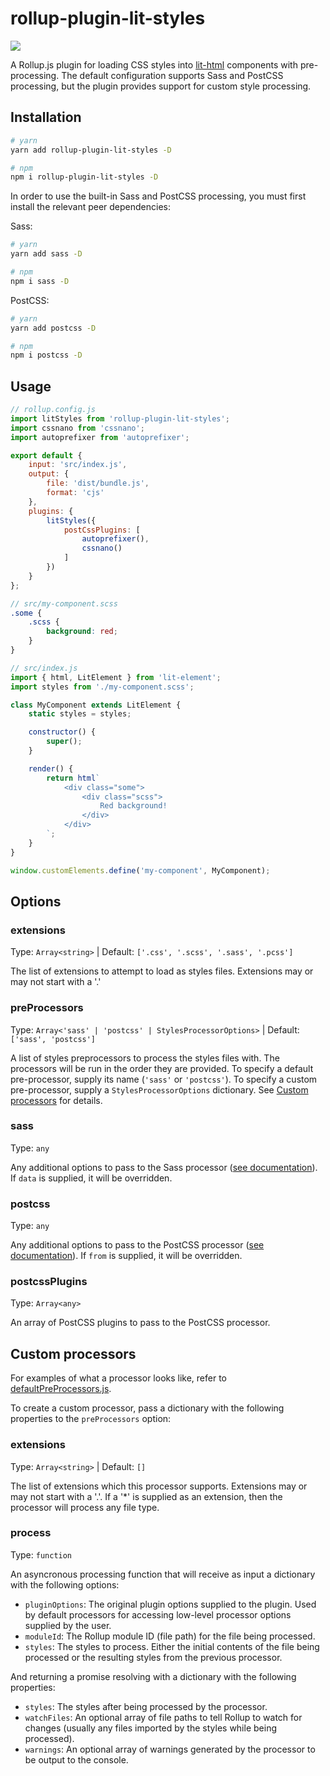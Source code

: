 # rollup-plugin-lit-styles

<p>
    <a href="https://david-dm.org/blake-mealey/rollup-plugin-lit-styles?type=dev" alt="David">
        <img src="https://img.shields.io/david/dev/blake-mealey/rollup-plugin-lit-styles" /></a>
</p>

A Rollup.js plugin for loading CSS styles into [lit-html](https://lit-html.polymer-project.org/) components with pre-processing.
The default configuration supports Sass and PostCSS processing, but the plugin provides
support for custom style processing.

## Installation

```sh
# yarn
yarn add rollup-plugin-lit-styles -D

# npm
npm i rollup-plugin-lit-styles -D
```

In order to use the built-in Sass and PostCSS processing, you must first
install the relevant peer dependencies:

Sass:

```sh
# yarn
yarn add sass -D

# npm
npm i sass -D
```

PostCSS:

```sh
# yarn
yarn add postcss -D

# npm
npm i postcss -D
```

## Usage

```js
// rollup.config.js
import litStyles from 'rollup-plugin-lit-styles';
import cssnano from 'cssnano';
import autoprefixer from 'autoprefixer';

export default {
    input: 'src/index.js',
    output: {
        file: 'dist/bundle.js',
        format: 'cjs'
    },
    plugins: {
        litStyles({
            postCssPlugins: [
                autoprefixer(),
                cssnano()
            ]
        })
    }
};
```

```scss
// src/my-component.scss
.some {
    .scss {
        background: red;
    }
}
```

```js
// src/index.js
import { html, LitElement } from 'lit-element';
import styles from './my-component.scss';

class MyComponent extends LitElement {
    static styles = styles;

    constructor() {
        super();
    }

    render() {
        return html`
            <div class="some">
                <div class="scss">
                    Red background!
                </div>
            </div>
        `;
    }
}

window.customElements.define('my-component', MyComponent);
```

## Options

### extensions

Type: `Array<string>` | Default: `['.css', '.scss', '.sass', '.pcss']`

The list of extensions to attempt to load as styles files. Extensions may or may not
start with a '.'

### preProcessors

Type: `Array<'sass' | 'postcss' | StylesProcessorOptions>` | Default: `['sass', 'postcss']`

A list of styles preprocessors to process the styles files with. The processors
will be run in the order they are provided. To specify a default pre-processor,
supply its name (`'sass'` or `'postcss'`). To specify a custom pre-processor, supply
a `StylesProcessorOptions` dictionary. See [Custom processors](#custom-processors) for
details.

### sass

Type: `any`

Any additional options to pass to the Sass processor ([see documentation](https://www.npmjs.com/package/sass#api)).
If `data` is supplied, it will be overridden.

### postcss

Type: `any`

Any additional options to pass to the PostCSS processor ([see documentation](http://api.postcss.org/global.html#processOptions)).
If `from` is supplied, it will be overridden.

### postcssPlugins

Type: `Array<any>`

An array of PostCSS plugins to pass to the PostCSS processor.

## Custom processors

For examples of what a processor looks like, refer to [defaultPreProcessors.js](./src/defaultPreProcessors.js).

To create a custom processor, pass a dictionary with the following properties to the
`preProcessors` option:

### extensions

Type: `Array<string>` | Default: `[]`

The list of extensions which this processor supports. Extensions may or may
not start with a '.'. If a '*' is supplied as an extension, then the processor
will process any file type.

### process

Type: `function`

An asyncronous processing function that will receive as input a dictionary with the following options:

* `pluginOptions`: The original plugin options supplied to the plugin. Used by default
  processors for accessing low-level processor options supplied by the user.
* `moduleId`: The Rollup module ID (file path) for the file being processed.
* `styles`: The styles to process. Either the initial contents of the file being
  processed or the resulting styles from the previous processor.

And returning a promise resolving with a dictionary with the following properties:

* `styles`: The styles after being processed by the processor.
* `watchFiles`: An optional array of file paths to tell Rollup to watch for changes
  (usually any files imported by the styles while being processed).
* `warnings`: An optional array of warnings generated by the processor to be output to
  the console.
